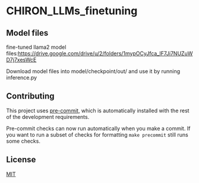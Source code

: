 # CHIRON_LLMs_finetuning

## Model files

fine-tuned llama2 model files:https://drive.google.com/drive/u/2/folders/1mypOCyJfca_lF7Ji7NUZuWD7j7xesWcE

Download model files into model/checkpoint/out/ and use it by running inference.py

## Contributing

This project uses [pre-commit](https://pre-commit.com/), which is automatically installed with the rest of the development requirements.

Pre-commit checks can now run automatically when you make a commit. If you want to run a subset of checks for formatting `make precommit` still runs some checks.

## License

[MIT](https://choosealicense.com/licenses/mit/)
